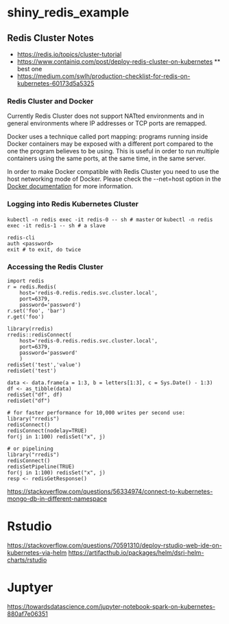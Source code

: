 # shiny_redis_example

## Redis Cluster Notes

- https://redis.io/topics/cluster-tutorial
- https://www.containiq.com/post/deploy-redis-cluster-on-kubernetes \*\* best one
- https://medium.com/swlh/production-checklist-for-redis-on-kubernetes-60173d5a5325

### Redis Cluster and Docker

Currently Redis Cluster does not support NATted environments and in general environments where IP addresses or TCP ports are remapped.

Docker uses a technique called port mapping: programs running inside Docker containers may be exposed with a different port compared to the one the program believes to be using. This is useful in order to run multiple containers using the same ports, at the same time, in the same server.

In order to make Docker compatible with Redis Cluster you need to use the host networking mode of Docker. Please check the --net=host option in the [Docker documentation](https://docs.docker.com/engine/userguide/networking/dockernetworks/) for more information.

### Logging into Redis Kubernetes Cluster

`kubectl -n redis exec -it redis-0 -- sh # master`
or
`kubectl -n redis exec -it redis-1 -- sh # a slave`

```
redis-cli
auth <password>
exit # to exit, do twice
```

### Accessing the Redis Cluster

```{python}
import redis
r = redis.Redis(
    host='redis-0.redis.redis.svc.cluster.local',
    port=6379,
    password='password')
r.set('foo', 'bar')
r.get('foo')
```

```{r}
library(rredis)
rredis::redisConnect(
    host='redis-0.redis.redis.svc.cluster.local',
    port=6379,
    password='password'
    )
redisSet('test','value')
redisGet('test')

data <- data.frame(a = 1:3, b = letters[1:3], c = Sys.Date() - 1:3)
df <- as_tibble(data)
redisSet("df", df)
redisGet("df")

# for faster performance for 10,000 writes per second use:
library("rredis")
redisConnect()
redisConnect(nodelay=TRUE)
for(j in 1:100) redisSet("x", j)

# or pipelining
library("rredis")
redisConnect()
redisSetPipeline(TRUE)
for(j in 1:100) redisSet("x", j)
resp <- redisGetResponse()
```

https://stackoverflow.com/questions/56334974/connect-to-kubernetes-mongo-db-in-different-namespace

# Rstudio

https://stackoverflow.com/questions/70591310/deploy-rstudio-web-ide-on-kubernetes-via-helm
https://artifacthub.io/packages/helm/dsri-helm-charts/rstudio

# Juptyer

https://towardsdatascience.com/jupyter-notebook-spark-on-kubernetes-880af7e06351
